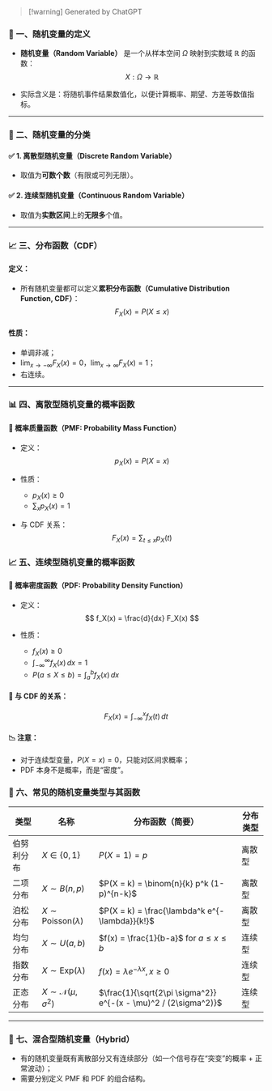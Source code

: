 
>[!warning] Generated by ChatGPT


### 📌 一、随机变量的定义

- **随机变量（Random Variable）** 是一个从样本空间 $\Omega$ 映射到实数域 $\mathbb{R}$ 的函数：
  $$
  X: \Omega \to \mathbb{R}
  $$

- 实际含义是：将随机事件结果数值化，以便计算概率、期望、方差等数值指标。

---

### 🔀 二、随机变量的分类

#### ✅ 1. 离散型随机变量（Discrete Random Variable）

- 取值为**可数个数**（有限或可列无限）。

#### ✅ 2. 连续型随机变量（Continuous Random Variable）

- 取值为**实数区间**上的**无限多**个值。

---

### 📈 三、分布函数（CDF）

#### 定义：

- 所有随机变量都可以定义**累积分布函数（Cumulative Distribution Function, CDF）**：
  $$
  F_X(x) = P(X \leq x)
  $$

#### 性质：

- 单调非减；
- $\lim_{x \to -\infty} F_X(x) = 0$，$\lim_{x \to \infty} F_X(x) = 1$；
- 右连续。

---

### 📊 四、离散型随机变量的概率函数

#### 📌 概率质量函数（PMF: Probability Mass Function）

- 定义：
  $$
  p_X(x) = P(X = x)
  $$

- 性质：
  - $p_X(x) \geq 0$
  - $\sum_x p_X(x) = 1$

- 与 CDF 关系：
  $$
  F_X(x) = \sum_{t \leq x} p_X(t)
  $$

### 📈 五、连续型随机变量的概率函数

#### 📌 概率密度函数（PDF: Probability Density Function）

- 定义：
  $$
  f_X(x) = \frac{d}{dx} F_X(x)
  $$

- 性质：
  - $f_X(x) \geq 0$
  - $\int_{-\infty}^{\infty} f_X(x) \, dx = 1$
  - $P(a \leq X \leq b) = \int_a^b f_X(x) \, dx$

#### 🌊 与 CDF 的关系：
$$
F_X(x) = \int_{-\infty}^{x} f_X(t) \, dt
$$

#### 📉 注意：

- 对于连续型变量，$P(X = x) = 0$，只能对区间求概率；
- PDF 本身不是概率，而是“密度”。


### 🧮 六、常见的随机变量类型与其函数

| 类型    | 名称                                    | 分布函数（简要）                                                          | 分布类型 |
| ----- | ------------------------------------- | ----------------------------------------------------------------- | ---- |
| 伯努利分布 | $X \in \{0, 1\}$                    | $P(X = 1) = p$                                                  | 离散型  |
| 二项分布  | $X \sim B(n, p)$                    | $P(X = k) = \binom{n}{k} p^k (1-p)^{n-k}$                       | 离散型  |
| 泊松分布  | $X \sim \text{Poisson}(\lambda)$    | $P(X = k) = \frac{\lambda^k e^{-\lambda}}{k!}$                  | 离散型  |
| 均匀分布  | $X \sim U(a,b)$                     | $f(x) = \frac{1}{b-a}$ for $a \le x \le b$                    | 连续型  |
| 指数分布  | $X \sim \text{Exp}(\lambda)$        | $f(x) = \lambda e^{-\lambda x}, x \ge 0$                        | 连续型  |
| 正态分布  | $X \sim \mathcal{N}(\mu, \sigma^2)$ | $\frac{1}{\sqrt{2\pi \sigma^2}} e^{-(x - \mu)^2 / (2\sigma^2)}$ | 连续型  |

---

### 🧠 七、混合型随机变量（Hybrid）

- 有的随机变量既有离散部分又有连续部分（如一个信号存在“突变”的概率 + 正常波动）；
- 需要分别定义 PMF 和 PDF 的组合结构。
